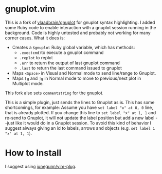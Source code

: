gnuplot.vim
===========

This is a fork of [vlaadbrain/gnuplot](https://github.com/vlaadbrain/gnuplot.vim)
for gnuplot syntax highlighting. I added some Ruby code to enable interaction
with a gnuplot session running in the background. Code is highly untested and
probably not working for many corner cases. What it does is:

- Creates a `$gnuplot` Ruby global variable, which has methods:
  * `.exec(cmd)`to execute a gnuplot command
  * `.replot` to replot
  * `.err` to return the output of last gnuplot command
  * `.last` to return the last command issued to gnuplot
- Maps `<Space>` in Visual and Normal mode to send line/range to Gnuplot.
- Maps `[g` and `]g` in Normal mode to move to previous/next plot in Multiplot
  mode.

This fork also sets `commentstring` for the gnuplot.

This is a simple plugin, just sends the lines to Gnuplot as is. This has some
shortcomings, for example: Assume you have  `set label "x" at 0, 0` line, that
is already plotted. If you change this line to `set label "x" at 1, 1` and
re-send to Gnuplot, it will not update the label position but add a new label
--just like it would do in a Gnuplot session. To avoid this kind of behavior I
suggest always giving an id to labels, arrows and objects (e.g. `set label 1
"x" at 1, 1`).

How to Install
==============

I suggest using [junegunn/vim-plug](https://github.com/junegunn/vim-plug).
